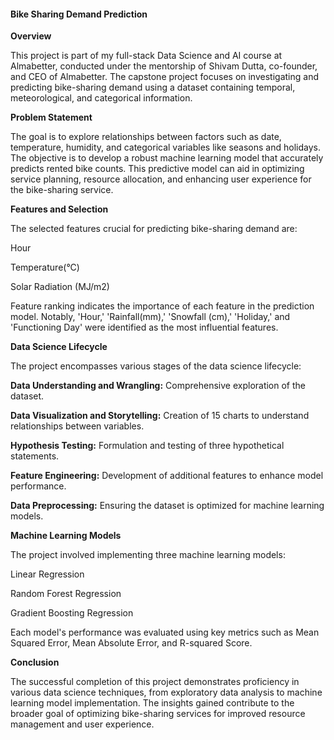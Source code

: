 #### Bike Sharing Demand Prediction ####


**Overview**

This project is part of my full-stack Data Science and AI course at Almabetter, conducted under the mentorship of Shivam Dutta, co-founder, and CEO of Almabetter. The capstone project focuses on investigating and predicting bike-sharing demand using a dataset containing temporal, meteorological, and categorical information.

**Problem Statement**

The goal is to explore relationships between factors such as date, temperature, humidity, and categorical variables like seasons and holidays. The objective is to develop a robust machine learning model that accurately predicts rented bike counts. This predictive model can aid in optimizing service planning, resource allocation, and enhancing user experience for the bike-sharing service.

**Features and Selection**

The selected features crucial for predicting bike-sharing demand are:

Hour

Temperature(°C)

Solar Radiation (MJ/m2)

Feature ranking indicates the importance of each feature in the prediction model. Notably, 'Hour,' 'Rainfall(mm),' 'Snowfall (cm),' 'Holiday,' and 'Functioning Day' were identified as the most influential features.

**Data Science Lifecycle**

The project encompasses various stages of the data science lifecycle:

**Data Understanding and Wrangling:** Comprehensive exploration of the dataset.

**Data Visualization and Storytelling:** Creation of 15 charts to understand relationships between variables.

**Hypothesis Testing:** Formulation and testing of three hypothetical statements.

**Feature Engineering:** Development of additional features to enhance model performance.

**Data Preprocessing:** Ensuring the dataset is optimized for machine learning models.

**Machine Learning Models**

The project involved implementing three machine learning models:

Linear Regression

Random Forest Regression

Gradient Boosting Regression

Each model's performance was evaluated using key metrics such as Mean Squared Error, Mean Absolute Error, and R-squared Score.

**Conclusion**

The successful completion of this project demonstrates proficiency in various data science techniques, from exploratory data analysis to machine learning model implementation. The insights gained contribute to the broader goal of optimizing bike-sharing services for improved resource management and user experience.
